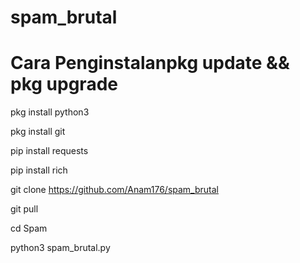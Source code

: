 # spam_brutal

# Cara Penginstalanpkg update && pkg upgrade

pkg install python3

pkg install git

pip install requests

pip install rich

git clone https://github.com/Anam176/spam_brutal

git pull

cd Spam

python3 spam_brutal.py
